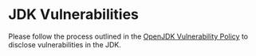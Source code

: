 # JDK Vulnerabilities

Please follow the process outlined in the [OpenJDK Vulnerability Policy](https://openjdk.org/groups/vulnerability/report) to disclose vulnerabilities in the JDK.
